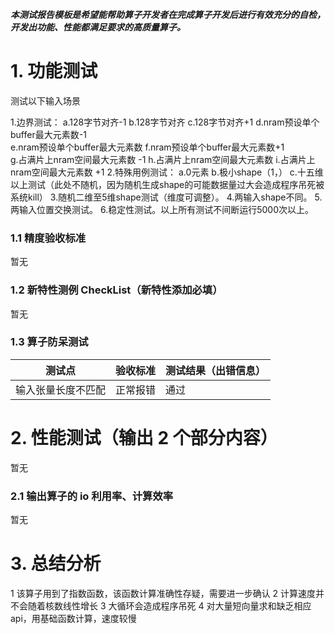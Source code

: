 **_本测试报告模板是希望能帮助算子开发者在完成算子开发后进行有效充分的自检，开发出功能、性能都满足要求的高质量算子。_**

# 1. 功能测试
测试以下输入场景

1.边界测试：
    a.128字节对齐-1
    b.128字节对齐
    c.128字节对齐+1
    d.nram预设单个buffer最大元素数-1  
    e.nram预设单个buffer最大元素数
    f.nram预设单个buffer最大元素数+1  
    g.占满片上nram空间最大元素数 -1
    h.占满片上nram空间最大元素数
    i.占满片上nram空间最大元素数 +1
2.特殊用例测试：
    a.0元素
    b.极小shape（1，）
    c.十五维以上测试（此处不随机，因为随机生成shape的可能数据量过大会造成程序吊死被系统kill）
3.随机二维至5维shape测试（维度可调整）。 
4.两输入shape不同。
5.两输入位置交换测试。
6.稳定性测试。以上所有测试不间断运行5000次以上。


### 1.1 精度验收标准

暂无

### 1.2 新特性测例 CheckList（新特性添加必填）

暂无

### **1.3 算子防呆测试**

| 测试点       | 验收标准 | 测试结果（出错信息） |
|-----------|------|------------|
| 输入张量长度不匹配 | 正常报错 | 通过         |


# 2. 性能测试（输出 2 个部分内容）

暂无

### 2.1 输出算子的 io 利用率、计算效率

暂无

# 3. 总结分析

1 该算子用到了指数函数，该函数计算准确性存疑，需要进一步确认
2 计算速度并不会随着核数线性增长
3 大循环会造成程序吊死
4 对大量短向量求和缺乏相应api，用基础函数计算，速度较慢


